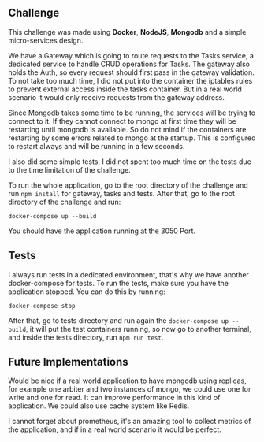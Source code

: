**Challenge**
-

This challenge was made using **Docker**, **NodeJS**, **Mongodb** and a simple micro-services design.

We have a Gateway which is going to route requests to the Tasks service, a dedicated service to handle CRUD operations for Tasks. The gateway also holds the Auth, so every request should first pass in the gateway validation. To not take too much time, I did not put into the container the iptables rules to prevent external access inside the tasks container. But in a real world scenario it would only receive requests from the gateway address.

Since Mongodb takes some time to be running, the services will be trying to connect to it. If they cannot connect to mongo at first time they will be restarting until mongodb is available. So do not mind if the containers are restarting by some errors related to mongo at the startup. This is configured to restart always and will be running in a few seconds.

I also did some simple tests, I did not spent too much time on the tests due to the time limitation of the challenge.

To run the whole application, go to the root directory of the challenge and run `npm install` for gateway, tasks and tests. After that, go to the root directory of the challenge and run:
```
docker-compose up --build
```

You should have the application running at the 3050 Port.

**Tests**
-

I always run tests in a dedicated environment, that's why we have another docker-compose for tests. To run the tests, make sure you have the application stopped. You can do this by running:
```
docker-compose stop
```

After that, go to tests directory and run again the `docker-compose up --build`, it will put the test containers running, so now go to another terminal, and inside the tests directory, run `npm run test`.

**Future Implementations**
-

Would be nice if a real world application to have mongodb using replicas, for example one arbiter and two instances of mongo, we could use one for write and one for read. It can improve performance in this kind of application. We could also use cache system like Redis.

I cannot forget about prometheus, it's an amazing tool to collect metrics of the application, and if in a real world scenario it would be perfect.